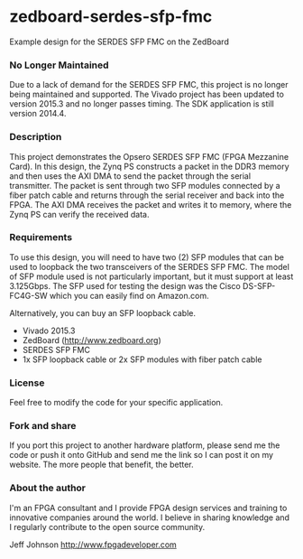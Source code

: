 zedboard-serdes-sfp-fmc
=======================

Example design for the SERDES SFP FMC on the ZedBoard

### No Longer Maintained

Due to a lack of demand for the SERDES SFP FMC, this project is no longer being
maintained and supported. The Vivado project has been updated to version 2015.3
and no longer passes timing. The SDK application is still version 2014.4.

### Description

This project demonstrates the Opsero SERDES SFP FMC (FPGA Mezzanine Card).
In this design, the Zynq PS constructs a packet in the DDR3 memory and then
uses the AXI DMA to send the packet through the serial transmitter. The
packet is sent through two SFP modules connected by a fiber patch cable
and returns through the serial receiver and back into the FPGA. The AXI DMA
receives the packet and writes it to memory, where the Zynq PS can verify
the received data.

### Requirements

To use this design, you will need to have two (2) SFP modules that can be
used to loopback the two transceivers of the SERDES SFP FMC. The model of
SFP module used is not particularly important, but it must support at least
3.125Gbps. The SFP used for testing the design was the Cisco DS-SFP-FC4G-SW
which you can easily find on Amazon.com.

Alternatively, you can buy an SFP loopback cable.

* Vivado 2015.3
* ZedBoard (http://www.zedboard.org)
* SERDES SFP FMC
* 1x SFP loopback cable or 2x SFP modules with fiber patch cable

### License

Feel free to modify the code for your specific application.

### Fork and share

If you port this project to another hardware platform, please send me the
code or push it onto GitHub and send me the link so I can post it on my
website. The more people that benefit, the better.

### About the author

I'm an FPGA consultant and I provide FPGA design services and training to
innovative companies around the world. I believe in sharing knowledge and
I regularly contribute to the open source community.

Jeff Johnson
http://www.fpgadeveloper.com